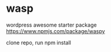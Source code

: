 # wasp
wordpress awesome starter package
https://www.npmjs.com/package/waspy

clone repo, run npm install
